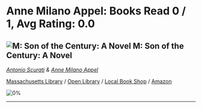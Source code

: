 # Anne Milano Appel:  Books Read 0 / 1, Avg Rating: 0.0 

## ![M: Son of the Century: A Novel](https://covers.openlibrary.org/b/isbn/978-0062956118-M.jpg) M: Son of the Century: A Novel
*[Antonio Scurati](../AntonioScurati) & [Anne Milano Appel](../AnneMilanoAppel)*

[Massachusetts Library](https://library.minlib.net/search/i=978-0062956118) / [Open Library](http://openlibrary.org/isbn/978-0062956118) / [Local Book Shop](https://bookshop.org/books/m:-son-of-the-century:-a-novel/978-0062956118) / [Amazon](https://smile.amazon.com/dp/0062956116)

![0%](https://progress-bar.dev/0) 



---
